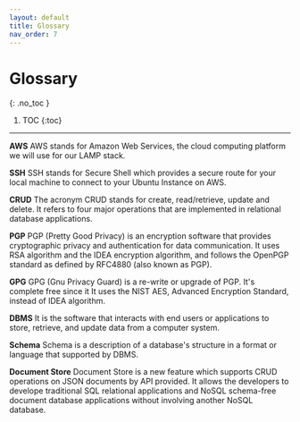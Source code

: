 ```yaml
---
layout: default
title: Glossary
nav_order: 7
---
```


# Glossary
{: .no_toc }

1. TOC
{:toc}

---
**AWS**
AWS stands for Amazon Web Services, the cloud computing platform we will use for our LAMP stack.

**SSH**
SSH stands for Secure Shell which provides a secure route for your local machine to connect to your Ubuntu Instance on AWS.

**CRUD**
The acronym CRUD  stands for create, read/retrieve, update and delete. It refers to four major operations that are implemented in relational database applications. 

**PGP**
PGP (Pretty Good Privacy) is an encryption software that provides cryptographic privacy and authentication for data communication. It uses RSA algorithm and the IDEA encryption algorithm, and follows the OpenPGP standard as defined by RFC4880 (also known as PGP).

**GPG**
GPG (Gnu Privacy Guard) is a re-write or upgrade of PGP. It's complete free since it It uses the NIST AES, Advanced Encryption Standard, instead of IDEA algorithm.

**DBMS**
It is the software that interacts with end users or applications to store, retrieve, and update data from a computer system. 

**Schema**
Schema is a description of a database's structure in a format or language that supported by DBMS. 

**Document Store**
Document Store is a new feature which supports CRUD operations on JSON documents by API provided. It allows the developers to develope traditional SQL relational applications and NoSQL schema-free document database applications without involving another NoSQL database.